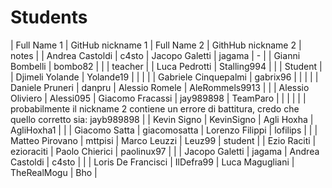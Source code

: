# Students

| Full Name 1 | GitHub nickname 1 | Full Name 2 | GithHub nickname 2 | notes |
| Andrea Castoldi | c4sto | Jacopo Galetti | jagama | - |
| Gianni Bombelli | bombo82 | | | teacher |
| Luca Pedrotti | Stalling994 | | | Student |
| Djimeli Yolande | Yolande19 | | | |
| Gabriele Cinquepalmi | gabrix96 | | | |
| Daniele Pruneri | danpru | Alessio Romele | AleRommels9913 | |
| Alessio Oliviero | Alessi095  | Giacomo Fracassi | jay989898 | TeamParo |
| | | | | probabilmente il nickname 2 contiene un errore di battitura, credo che quello corretto sia: jayb989898 |
| Kevin Signo | KevinSigno | Agli Hoxha | AgliHoxha1 | |
| Giacomo Satta | giacomosatta | Lorenzo Filippi | lofilips | |
| Matteo Pirovano | mttpisi | Marco Leuzzi | Leuz99 | student |
| Ezio Raciti | ezioraciti | Paolo Chierici | paolinux97 | |
| Jacopo Galetti | jagama | Andrea Castoldi | c4sto |  |
| Loris De Francisci | IlDefra99 | Luca Magugliani | TheRealMogu | Bho |
